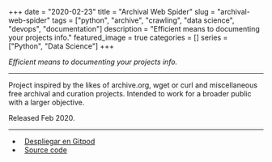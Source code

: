 +++ 
date = "2020-02-23"
title = "Archival Web Spider"
slug = "archival-web-spider"
tags = ["python", "archive", "crawling", "data science", "devops", "documentation"]
description = "Efficient means to documenting your projects info."
featured_image = true
categories = []
series = ["Python", "Data Science"]
+++

<p>
<em>Efficient means to documenting your projects info.</em>
</p>
<hr>
<p>
    Project inspired by the likes of archive.org, wget or curl and miscellaneous free archival and curation projects. Intended to work for a broader public with a larger objective.
</p>
<p>Released Feb 2020.</p>
<hr>
<ul>
	<li><i class="fa fa-terminal"></i>&nbsp; <a href="https://gitpod.io/#https://github.com/netrules/archival-web-spider" rel="nofollow">Despliegar en Gitpod</a></li>
	<li><i class="fa fa-download"></i>&nbsp; <a href="https://github.com/netrules/archival-web-spider">Source code</a></li>
</ul>